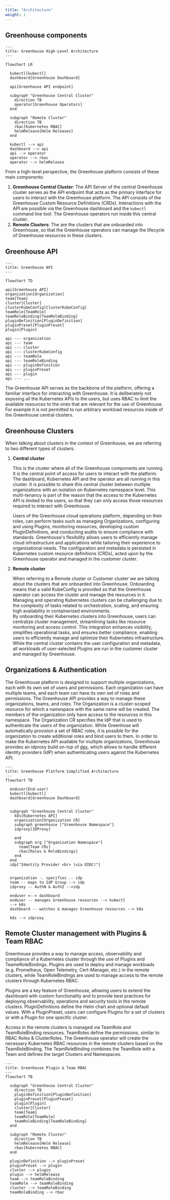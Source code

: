 ```yaml
---
title: "Architecture"
weight: 1
---
```


## Greenhouse components

```mermaid
---
title: Greenhouse High-Level Architecture
---

flowchart LR

  kubectl[kubectl]
  dashboard[Greenhouse Dashboard]

  api[Greenhouse API endpoint]

  subgraph "Greenhouse Central Cluster"
    direction TB
    operator[Greenhouse Operators]
  end

  subgraph "Remote Cluster"
    direction TB
    rbac[Kubernetes RBAC]
    helmRelease[Helm Releases]
  end

  kubectl --> api
  dashboard --> api
  api --> operator
  operator --> rbac
  operator --> helmRelease
```

From a high-level perspective, the Greenhouse platform consists of these main components:

1. **Greenhouse Central Cluster**: The API Server of the central Greenhouse cluster serves as the API endpoint that acts as the primary interface for users to interact with the Greenhouse platform. The API consists of the Greenhouse Custom Resource Definitions (CRDs). Interactions with the API are possible via the Greenhouse dashboard and the `kubectl` command line tool. The Greenhouse operators run inside this central cluster.
2. **Remote Clusters**: The are the clusters that are onboarded into Greenhouse, so that the Greenhouse operators can manage the lifecycle of Greenhouse resources in these clusters.

## Greenhouse API

```mermaid
---
title: Greenhouse API
---

flowchart TD

api[Greenhouse API]
organization[Organization]
team[Team]
cluster[Cluster]
clusterKubeConfig[ClusterKubeConfig]
teamRole[TeamRole]
teamRoleBinding[TeamRoleBinding]
pluginDefinition[PluginDefinition]
pluginPreset[PluginPreset]
plugin[Plugin]

api --- organization
api --- team
api --- cluster
api --- clusterKubeConfig
api --- teamRole
api --- teamRoleBinding
api --- pluginDefinition
api --- pluginPreset
api --- plugin
api --- ...
```

The Greenhouse API serves as the backbone of the platform, offering a familiar interface for interacting with Greenhouse. It is deliberately not exposing all the Kubernetes APIs to the users, but uses RBAC to limit the available resources to the ones that are relevant for the use of Greenhouse. For example it is not permitted to run arbitrary workload resources inside of the Greenhouse central clusters.

## Greenhouse Clusters

When talking about clusters in the context of Greenhouse, we are referring to two different types of clusters:

1) **Central cluster**

    This is the cluster where all of the Greenhouse components are running. It is the central point of access for users to interact with the platform. The dashboard, Kubernetes API and the operator are all running in this cluster. It is possible to share this central cluster between mutliple organizations with an isolation on Kubernetes namespace level. This multi-tenancy is part of the reason that the access to the Kubernetes API is limited to the users, so that they can only access those resources required to interact with Greenhouse.

    Users of the Greenhouse cloud operations platform, depending on their roles, can perform tasks such as managing Organizations,
    configuring and using Plugins, monitoring resources, developing custom PluginDefinitions, and conducting audits to ensure compliance with standards.
    Greenhouse's flexibility allows users to efficiently manage cloud infrastructure and applications while tailoring their experience to organizational needs.
    The configuration and metadata is persisted in Kubernetes custom resource definitions (CRDs), acted upon by the Greenhouse operator and managed in the customer cluster.

2) **Remote cluster**

    When referring to a Remote cluster or Customer cluster we are talking about the clusters that are onboarded into Greenhouse. Onboarding means that a valid KubeConfig is provided so that the Greenhouse operator can access the cluster and manage the resources in it.
    Managing and operating Kubernetes clusters can be challenging due to the complexity of tasks related to orchestration, scaling, and ensuring high availability in containerized environments.  
    By onboarding their Kubernetes clusters into Greenhouse, users can centralize cluster management, streamlining tasks like resource monitoring and access control.
    This integration enhances visibility, simplifies operational tasks, and ensures better compliance, enabling users to efficiently manage and optimize their Kubernetes infrastructure.
    While the central cluster contains the user configuration and metadata, all workloads of user-selected Plugins are run in the customer cluster and managed by Greenhouse.

## Organizations & Authentication

The Greenhouse platform is designed to support multiple organizations, each with its own set of users and permissions. Each organization can have multiple teams, and each team can have its own set of roles and permissions. The Greenhouse API provides a way to manage these organizations, teams, and roles.
The Organization is a cluster-scoped resource for which a namespace with the same name will be created. The members of the organization only have access to the resources in this namespace. The Organization CR specifies the IdP that is used to authenticate the users of the organization. While Greenhose will automatically provision a set of RBAC roles, it is possible for the organization to create additional roles and bind users to them.
In order to make the Kubernetes API available for multiple organizations, Greenhouse provides an idproxy build on-top of [dex](https://dexidp.io/), which allows to handle different identity providers (IdP) when authenticating users against the Kubernetes API.

```mermaid
---
title: Greenhouse Platform Simplified Architecture
---
flowchart TB
  
  enduser(End-user)
  kubectl[kubectl]
  dashboard[Greenhouse Dashboard]

  
  subgraph "Greenhouse Central Cluster"
    k8s[Kubernetes API]
    organization[Organization CR]
    subgraph greenhouse ["Greenhouse Namespace"]
    idproxy[IDProxy]

    end
    subgraph org ["Organization Namespace"]
      team[Team CRs]
      rbac[Roles & RoleBindings]
    end
  end
  idp["Identity Provider <br> (via OIDC)"]


  organization -. specifies .- idp
  team -- maps to IdP Group --> idp
  idproxy -- AuthN & AuthZ -->idp

  enduser <--> dashboard
  enduser -- manages Greenhouse resources --> kubectl
  --> k8s
  dashboard -- watches & manages Greenhouse resources --> k8s

  k8s --> idproxy

```

## Remote Cluster management with Plugins & Team RBAC

Greenhouse provides a way to manage access, observability and compliance of a Kubernetes cluster through the use of Plugins and TeameRoleBindings. Plugins are used to deploy and manage workloads (e.g. Prometheus, Open Telemetry, Cert-Manager, etc.) in the remote clusters, while TeamRoleBindings are used to manage access to the remote clusters through Kubernetes RBAC.

Plugins are a key feature of Greenhouse, allowing users to extend the dashboard with custom functionality and to provide best practices for deploying observability, operations and security tools in the remote clusters. PluginDefinitions define the Helm chart and optional default values. With a PluginPreset, users can configure Plugins for a set of clusters or with a Plugin for one specific cluster.

Access in the remote clusters is managed via TeamRole and TeamRoleBinding resources. TeamRoles define the permissions, similar to RBAC Roles & ClusterRoles. The Greenhouse operator will create the necessary Kubernetes RBAC resources in the remote clusters based on the TeamRoleBinding. The TeamRoleBinding combines the TeamRole with a Team and defines the target Clusters and Namespaces.

```mermaid
---
title: Greenhouse Plugin & Team RBAC
---
flowchart TB

  subgraph "Greenhouse Central Cluster"
    direction TB
    pluginDefinition[PluginDefinition]
    pluginPreset[PluginPreset]
    plugin[Plugin]
    cluster[Cluster]
    team[Team]
    teamRole[TeamRole]
    teamRoleBinding[TeamRoleBinding]
  end

  subgraph "Remote Cluster"
    direction TB
    helmRelease[Helm Release]
    rbac[Kubernetes RBAC]
  end

  pluginDefinition --> pluginPreset
  pluginPreset --> plugin
  cluster --> plugin
  plugin --> helmRelease
  team --> teamRoleBinding
  teamRole --> teamRoleBinding
  cluster --> teamRoleBinding
  teamRoleBinding --> rbac
```
